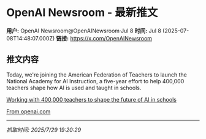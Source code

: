 # OpenAI Newsroom - 最新推文

**用户:** OpenAI Newsroom@OpenAINewsroom·Jul 8
**时间:** Jul 8 (2025-07-08T14:48:07.000Z)
**链接:** https://x.com/OpenAINewsroom

## 推文内容

Today, we're joining the American Federation of Teachers to launch the National Academy for AI Instruction, a five-year effort to help 400,000 teachers shape how AI is used and taught in schools.

[Working with 400,000 teachers to shape the future of AI in schools](https://t.co/cT1ljBFIFl)

[From openai.com](https://t.co/cT1ljBFIFl)

---

*抓取时间: 2025/7/29 19:20:29*